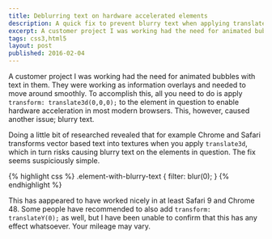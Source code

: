 ```yaml
---
title: Deblurring text on hardware accelerated elements
description: A quick fix to prevent blurry text when applying translate3d on elements
excerpt: A customer project I was working had the need for animated bubbles with text in them. They were working as information overlays and needed to move around smoothly.
tags: css3,html5
layout: post
published: 2016-02-04
---
```


A customer project I was working had the need for animated bubbles with text in them. They were working as information overlays and needed to move around smoothly. To accomplish this, all you need to do is apply `transform: translate3d(0,0,0);` to the element in question to enable hardware acceleration in most modern browsers. This, however, caused another issue; blurry text.

Doing a little bit of researched revealed that for example Chrome and Safari transforms vector based text into textures when you apply `translate3d`, which in turn risks causing blurry text on the elements in question. The fix seems suspiciously simple.

{% highlight css %}
.element-with-blurry-text {
  filter: blur(0);
}
{% endhighlight %}

This has aappeared to have worked nicely in at least Safari 9 and Chrome 48. Some people have recommended to also add `transform: translateY(0);` as well, but I have been unable to confirm that this has any effect whatsoever. Your mileage may vary.
